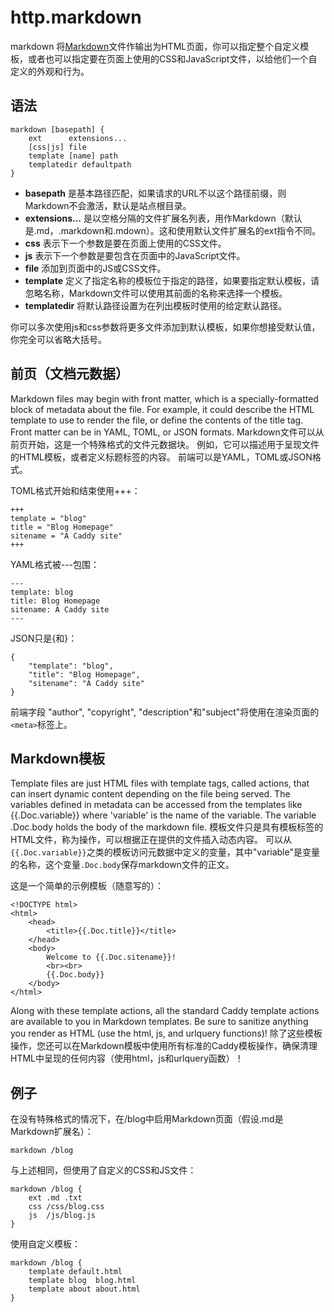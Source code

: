 # http.markdown 
markdown 将[Markdown](http://daringfireball.net/projects/markdown/)文件作输出为HTML页面，你可以指定整个自定义模板，或者也可以指定要在页面上使用的CSS和JavaScript文件，以给他们一个自定义的外观和行为。

## 语法
```
markdown [basepath] {
	ext      extensions...
	[css|js] file
	template [name] path
	templatedir defaultpath
}
```

*  **basepath** 是基本路径匹配，如果请求的URL不以这个路径前缀，则Markdown不会激活，默认是站点根目录。
*  **extensions...** 是以空格分隔的文件扩展名列表，用作Markdown（默认是.md，.markdown和.mdown）。这和使用默认文件扩展名的ext指令不同。
*  **css** 表示下一个参数是要在页面上使用的CSS文件。
*  **js** 表示下一个参数是要包含在页面中的JavaScript文件。
*  **file** 添加到页面中的JS或CSS文件。
*  **template** 定义了指定名称的模板位于指定的路径，如果要指定默认模板，请忽略名称，Markdown文件可以使用其前面的名称来选择一个模板。
*  **templatedir** 将默认路径设置为在列出模板时使用的给定默认路径。

你可以多次使用js和css参数将更多文件添加到默认模板，如果你想接受默认值，你完全可以省略大括号。

## 前页（文档元数据）
Markdown files may begin with front matter, which is a specially-formatted block of metadata about the file. For example, it could describe the HTML template to use to render the file, or define the contents of the title tag. Front matter can be in YAML, TOML, or JSON formats.
Markdown文件可以从前页开始，这是一个特殊格式的文件元数据块。 例如，它可以描述用于呈现文件的HTML模板，或者定义标题标签的内容。 前端可以是YAML，TOML或JSON格式。

TOML格式开始和结束使用+++：
```
+++
template = "blog"
title = "Blog Homepage"
sitename = "A Caddy site"
+++
```

YAML格式被---包围：
```
---
template: blog
title: Blog Homepage
sitename: A Caddy site
---
```

JSON只是{和}：
```
{
	"template": "blog",
	"title": "Blog Homepage",
	"sitename": "A Caddy site"
}
```

前端字段 "author", "copyright", "description"和"subject"将使用在渲染页面的`<meta>`标签上。

## Markdown模板
Template files are just HTML files with template tags, called actions, that can insert dynamic content depending on the file being served. The variables defined in metadata can be accessed from the templates like {{.Doc.variable}} where 'variable' is the name of the variable. The variable .Doc.body holds the body of the markdown file.
模板文件只是具有模板标签的HTML文件，称为操作，可以根据正在提供的文件插入动态内容。 可以从`{{.Doc.variable}}`之类的模板访问元数据中定义的变量，其中"variable"是变量的名称，这个变量`.Doc.body`保存markdown文件的正文。

这是一个简单的示例模板（随意写的）：
```
<!DOCTYPE html>
<html>
	<head>
		<title>{{.Doc.title}}</title>
	</head>
	<body>
		Welcome to {{.Doc.sitename}}!
		<br><br>
		{{.Doc.body}}
	</body>
</html>
```
Along with these template actions, all the standard Caddy template actions are available to you in Markdown templates. Be sure to sanitize anything you render as HTML (use the html, js, and urlquery functions)!
除了这些模板操作，您还可以在Markdown模板中使用所有标准的Caddy模板操作，确保清理HTML中呈现的任何内容（使用html，js和urlquery函数）！


## 例子
在没有特殊格式的情况下，在/blog中启用Markdown页面（假设.md是Markdown扩展名）：

```
markdown /blog
```

与上述相同，但使用了自定义的CSS和JS文件：
```
markdown /blog {
	ext .md .txt
	css /css/blog.css
	js  /js/blog.js
}
```

使用自定义模板：
```
markdown /blog {
	template default.html
	template blog  blog.html
	template about about.html
}
```